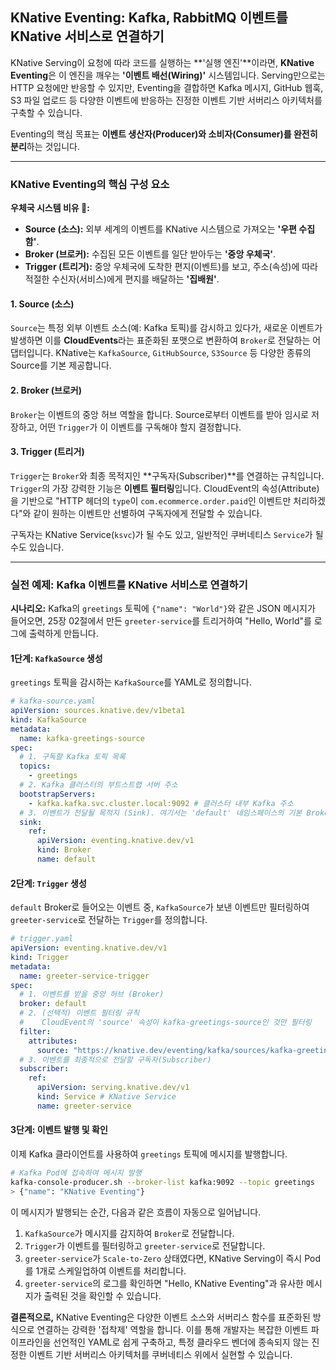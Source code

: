 ## KNative Eventing: Kafka, RabbitMQ 이벤트를 KNative 서비스로 연결하기

KNative Serving이 요청에 따라 코드를 실행하는 \*\*'실행 엔진'\*\*이라면, **KNative Eventing**은 이 엔진을 깨우는 **'이벤트 배선(Wiring)'** 시스템입니다. Serving만으로는 HTTP 요청에만 반응할 수 있지만, Eventing을 결합하면 Kafka 메시지, GitHub 웹훅, S3 파일 업로드 등 다양한 이벤트에 반응하는 진정한 이벤트 기반 서버리스 아키텍처를 구축할 수 있습니다.

Eventing의 핵심 목표는 **이벤트 생산자(Producer)와 소비자(Consumer)를 완전히 분리**하는 것입니다.

-----

### KNative Eventing의 핵심 구성 요소

**우체국 시스템 비유 📮:**

  * **Source (소스):** 외부 세계의 이벤트를 KNative 시스템으로 가져오는 **'우편 수집함'**.
  * **Broker (브로커):** 수집된 모든 이벤트를 일단 받아두는 **'중앙 우체국'**.
  * **Trigger (트리거):** 중앙 우체국에 도착한 편지(이벤트)를 보고, 주소(속성)에 따라 적절한 수신자(서비스)에게 편지를 배달하는 **'집배원'**.

#### 1\. Source (소스)

`Source`는 특정 외부 이벤트 소스(예: Kafka 토픽)를 감시하고 있다가, 새로운 이벤트가 발생하면 이를 **CloudEvents**라는 표준화된 포맷으로 변환하여 `Broker`로 전달하는 어댑터입니다. KNative는 `KafkaSource`, `GitHubSource`, `S3Source` 등 다양한 종류의 Source를 기본 제공합니다.

#### 2\. Broker (브로커)

`Broker`는 이벤트의 중앙 허브 역할을 합니다. Source로부터 이벤트를 받아 임시로 저장하고, 어떤 `Trigger`가 이 이벤트를 구독해야 할지 결정합니다.

#### 3\. Trigger (트리거)

`Trigger`는 `Broker`와 최종 목적지인 \*\*구독자(Subscriber)\*\*를 연결하는 규칙입니다. `Trigger`의 가장 강력한 기능은 **이벤트 필터링**입니다. CloudEvent의 속성(Attribute)을 기반으로 "HTTP 헤더의 `type`이 `com.ecommerce.order.paid`인 이벤트만 처리하겠다"와 같이 원하는 이벤트만 선별하여 구독자에게 전달할 수 있습니다.

구독자는 KNative Service(`ksvc`)가 될 수도 있고, 일반적인 쿠버네티스 `Service`가 될 수도 있습니다.

-----

### 실전 예제: Kafka 이벤트를 KNative 서비스로 연결하기

**시나리오:** Kafka의 `greetings` 토픽에 `{"name": "World"}`와 같은 JSON 메시지가 들어오면, 25장 02절에서 만든 `greeter-service`를 트리거하여 "Hello, World"를 로그에 출력하게 만듭니다.

#### 1단계: `KafkaSource` 생성

`greetings` 토픽을 감시하는 `KafkaSource`를 YAML로 정의합니다.

```yaml
# kafka-source.yaml
apiVersion: sources.knative.dev/v1beta1
kind: KafkaSource
metadata:
  name: kafka-greetings-source
spec:
  # 1. 구독할 Kafka 토픽 목록
  topics:
    - greetings
  # 2. Kafka 클러스터의 부트스트랩 서버 주소
  bootstrapServers:
    - kafka.kafka.svc.cluster.local:9092 # 클러스터 내부 Kafka 주소
  # 3. 이벤트가 전달될 목적지 (Sink). 여기서는 'default' 네임스페이스의 기본 Broker
  sink:
    ref:
      apiVersion: eventing.knative.dev/v1
      kind: Broker
      name: default
```

#### 2단계: `Trigger` 생성

`default` Broker로 들어오는 이벤트 중, `KafkaSource`가 보낸 이벤트만 필터링하여 `greeter-service`로 전달하는 `Trigger`를 정의합니다.

```yaml
# trigger.yaml
apiVersion: eventing.knative.dev/v1
kind: Trigger
metadata:
  name: greeter-service-trigger
spec:
  # 1. 이벤트를 받을 중앙 허브 (Broker)
  broker: default
  # 2. (선택적) 이벤트 필터링 규칙
  #    CloudEvent의 'source' 속성이 kafka-greetings-source인 것만 필터링
  filter:
    attributes:
      source: "https://knative.dev/eventing/kafka/sources/kafka-greetings-source"
  # 3. 이벤트를 최종적으로 전달할 구독자(Subscriber)
  subscriber:
    ref:
      apiVersion: serving.knative.dev/v1
      kind: Service # KNative Service
      name: greeter-service
```

#### 3단계: 이벤트 발행 및 확인

이제 Kafka 클라이언트를 사용하여 `greetings` 토픽에 메시지를 발행합니다.

```bash
# Kafka Pod에 접속하여 메시지 발행
kafka-console-producer.sh --broker-list kafka:9092 --topic greetings
> {"name": "KNative Eventing"}
```

이 메시지가 발행되는 순간, 다음과 같은 흐름이 자동으로 일어납니다.

1.  `KafkaSource`가 메시지를 감지하여 `Broker`로 전달합니다.
2.  `Trigger`가 이벤트를 필터링하고 `greeter-service`로 전달합니다.
3.  `greeter-service`가 `Scale-to-Zero` 상태였다면, KNative Serving이 즉시 Pod를 1개로 스케일업하여 이벤트를 처리합니다.
4.  `greeter-service`의 로그를 확인하면 "Hello, KNative Eventing"과 유사한 메시지가 출력된 것을 확인할 수 있습니다.

**결론적으로,** KNative Eventing은 다양한 이벤트 소스와 서버리스 함수를 표준화된 방식으로 연결하는 강력한 '접착제' 역할을 합니다. 이를 통해 개발자는 복잡한 이벤트 파이프라인을 선언적인 YAML로 쉽게 구축하고, 특정 클라우드 벤더에 종속되지 않는 진정한 이벤트 기반 서버리스 아키텍처를 쿠버네티스 위에서 실현할 수 있습니다.
